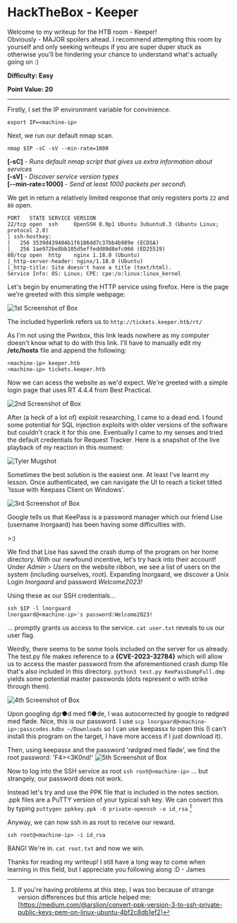 # HackTheBox - Keeper

Welcome to my writeup for the HTB room - Keeper!\
Obviously - MAJOR spoilers ahead. I recommend attempting this room by yourself and only seeking writeups if you are super duper stuck as otherwise you'll be hindering your chance to understand what's actually going on :)

**Difficulty: Easy**

**Point Value: 20**

---


Firstly, I set the IP environment variable for convinience.
```
export IP=<machine-ip>
```

Next, we run our default nmap scan.
```
nmap $IP -sC -sV --min-rate=1000
```
**[-sC]** - *Runs default nmap script that gives us extra information about services*\
**[-sV]** - *Discover service version types*\
**[--min-rate=1000]** - *Send at least 1000 packets per second*\

We get in return a relatively limited response that only registers ports `22` and `80` open.

```
PORT   STATE SERVICE VERSION
22/tcp open  ssh     OpenSSH 8.9p1 Ubuntu 3ubuntu0.3 (Ubuntu Linux; protocol 2.0)
| ssh-hostkey: 
|   256 3539d439404b1f6186dd7c37bb4b989e (ECDSA)
|_  256 1ae972be8bb105d5effedd80d8efc066 (ED25519)
80/tcp open  http    nginx 1.18.0 (Ubuntu)
|_http-server-header: nginx/1.18.0 (Ubuntu)
|_http-title: Site doesn't have a title (text/html).
Service Info: OS: Linux; CPE: cpe:/o:linux:linux_kernel

```

Let's begin by enumerating the HTTP service using firefox.
Here is the page we're greeted with this simple webpage:

![1st Screenshot of Box](https://cdn.discordapp.com/attachments/704802474397008023/1147272499558617179/Keeper1.png)

The included hyperlink refers us to `http://tickets.keeper.htb/rt/`

As I'm not using the Pwnbox, this link leads nowhere as my computer doesn't know what to do with this link. I'll have to manually edit my **/etc/hosts** file and append the following:

``` 
<machine-ip> keeper.htb
<machine-ip> tickets.keeper.htb
```
Now we can acess the website as we'd expect. We're greeted with a simple login page that uses RT 4.4.4 from Best Practical.

![2nd Screenshot of Box](https://cdn.discordapp.com/attachments/704802474397008023/1147272507301314620/Keeper2.png)

After (a heck of a lot of) exploit researching, I came to a dead end. I found some potential for SQL injection exploits with older versions of the software but couldn't crack it for this one.
Eventually I came to my senses and tried the default credentials for Request Tracker. Here is a snapshot of the live playback of my reaction in this moment:

![Tyler Mugshot](https://cdn.discordapp.com/attachments/704802474397008023/1147274323334267061/tyler.png)

Sometimes the best solution is the easiest one. At least I've learnt my lesson.
Once authenticated, we can navigate the UI to reach a ticket titled 'Issue with Keepass Client on Windows'.

![3rd Screenshot of Box](https://cdn.discordapp.com/attachments/704802474397008023/1147272517342482472/Keeper3.png)

Google tells us that KeePass is a password manager which our friend Lise (username lnorgaard) has been having some difficulties with.


\>:)


We find that Lise has saved the crash dump of the program on her home directory. With our newfound incentive, let's try hack into their account!
Under *Admin* > *Users* on the website ribbon, we see a list of users on the system (including ourselves, root).
Expanding lnorgaard, we discover a Unix Login *lnorgaard* and password *Welcome2023!*

Using these as our SSH credentials...
```
ssh $IP -l lnorgaard
lnorgaard@<machine-ip>'s password:Welcome2023!
```
... promptly grants us access to the service.
`cat user.txt` reveals to us our user flag.

Weirdly, there seems to be some tools included on the server for us already.
The test.py file makes reference to a **{CVE-2023-32784}** which will allow us to access the master password from the aforementioned crash dump file that's also included in this directory.
`python3 test.py KeePassDumpFull.dmp` yields some potential master passwords (dots represent o with strike through them).

![4th Screenshot of Box](https://cdn.discordapp.com/attachments/704802474397008023/1147272532840435873/Keeper4.png)

Upon googling dgr●d med fl●de, I was autocorrected by google to rødgrød med fløde. Nice, this is our password.
I use `scp lnorgaard@<machine-ip>:passcodes.kdbx ~/Downloads` so I can use keepassx to open this (I can't install this program on the target, I have more access if I just download it).

Then, using keepassx and the password 'rødgrød med fløde', we find the root password: 'F4><3K0nd!'
![5th Screenshot of Box](https://cdn.discordapp.com/attachments/704802474397008023/1147272542575415468/Keeper5.png)

Now to log into the SSH service as root
`ssh root@<machine-ip>`
... but strangely, our password does not work.

Instead let's try and use the PPK file that is included in the notes section.
.ppk files are a PuTTY version of your typical ssh key. We can convert this by typing
`puttygen ppkkey.ppk -O private-openssh -o id_rsa` [^1]

[^1]: If you're having problems at this step, I was too because of strange version differences but this article helped me: [https://medium.com/@arslion/convert-ppk-version-3-to-ssh-private-public-keys-pem-on-linux-ubuntu-4bf2c8db1ef2]

Anyway, we can now ssh in as root to receive our reward. 

`ssh root@<machine-ip> -i id_rsa`

BANG! We're in. `cat root.txt` and now we win.

Thanks for reading my writeup! I still have a long way to come when learning in this field, but I appreciate you following along :D
\- James
